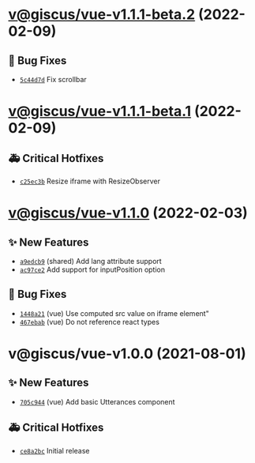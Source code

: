 # [v@giscus/vue-v1.1.1-beta.2](https://github.com/giscus/giscus-component/compare/@giscus/vue-v1.1.1-beta.1...@giscus/vue-v1.1.1-beta.2) (2022-02-09)

## 🐛 Bug Fixes
- [`5c44d7d`](https://github.com/giscus/giscus-component/commit/5c44d7d)   Fix scrollbar

# [v@giscus/vue-v1.1.1-beta.1](https://github.com/giscus/giscus-component/compare/@giscus/vue-v1.1.0...@giscus/vue-v1.1.1-beta.1) (2022-02-09)

## 🚑 Critical Hotfixes
- [`c25ec3b`](https://github.com/giscus/giscus-component/commit/c25ec3b)   Resize iframe with ResizeObserver

# [v@giscus/vue-v1.1.0](https://github.com/giscus/giscus-component/compare/@giscus/vue-v1.0.0...@giscus/vue-v1.1.0) (2022-02-03)

## ✨ New Features
- [`a9edcb9`](https://github.com/giscus/giscus-component/commit/a9edcb9)  (shared) Add lang attribute support 
- [`ac97ce2`](https://github.com/giscus/giscus-component/commit/ac97ce2)   Add support for inputPosition option 

## 🐛 Bug Fixes
- [`1448a21`](https://github.com/giscus/giscus-component/commit/1448a21)  (vue) Use computed src value on iframe element&quot; 
- [`467ebab`](https://github.com/giscus/giscus-component/commit/467ebab)  (vue) Do not reference react types

# v@giscus/vue-v1.0.0 (2021-08-01)

## ✨ New Features
- [`705c944`](https://github.com/giscus/giscus-component/commit/705c944)  (vue) Add basic Utterances component 

## 🚑 Critical Hotfixes
- [`ce8a2bc`](https://github.com/giscus/giscus-component/commit/ce8a2bc)   Initial release
